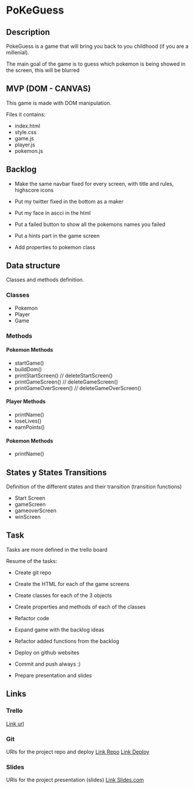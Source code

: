 # PoKeGuess

## Description
PokeGuess is a game that will bring you back to you childhood (if you are a millenial).
 
The main goal of the game is to guess which pokemon is being showed in the screen, this will be blurred


## MVP (DOM - CANVAS)
This game is made with DOM manipulation.

Files it contains:

- index.html
- style.css
- game.js
- player.js
- pokemon.js



## Backlog
- Make the same navbar fixed for every screen, with title and rules, highscore icons

- Put my twitter fixed in the bottom as a maker

- Put my face in ascci in the html

- Put a failed button to show all the pokemons names you failed

- Put a hints part in the game screen

- Add properties to pokemon class

## Data structure
Classes and methods definition.

### Classes
- Pokemon
- Player
- Game

### Methods
#### Pokemon Methods
- startGame()
- buildDom()
- printStartScreen() // deleteStartScreen()
- printGameScreen() // deleteGameScreen()
- printGameOverScreen() // deleteGameOverScreen()

#### Player Methods
- printName()
- loseLives()
- earnPoints()

#### Pokemon Methods
- printName()



## States y States Transitions
Definition of the different states and their transition (transition functions)

- Start Screen
- gameScreen
- gameoverScreen
- winScreen


## Task
Tasks are more defined in the trello board 

Resume of the tasks:

- Create git repo
- Create the HTML for each of the game screens
- Create classes for each of the 3  objects

- Create properties and methods of each of the classes
- Refactor code
- Expand game with the backlog ideas
- Refactor added functions from the backlog
- Deploy on github websites
- Commit and push always :)
- Prepare presentation and slides


## Links


### Trello
[Link url](https://trello.com/b/jmC5scGw/pokeguess)


### Git
URls for the project repo and deploy
[Link Repo](http://github.com)
[Link Deploy](http://github.com)


### Slides
URls for the project presentation (slides)
[Link Slides.com](http://slides.com)